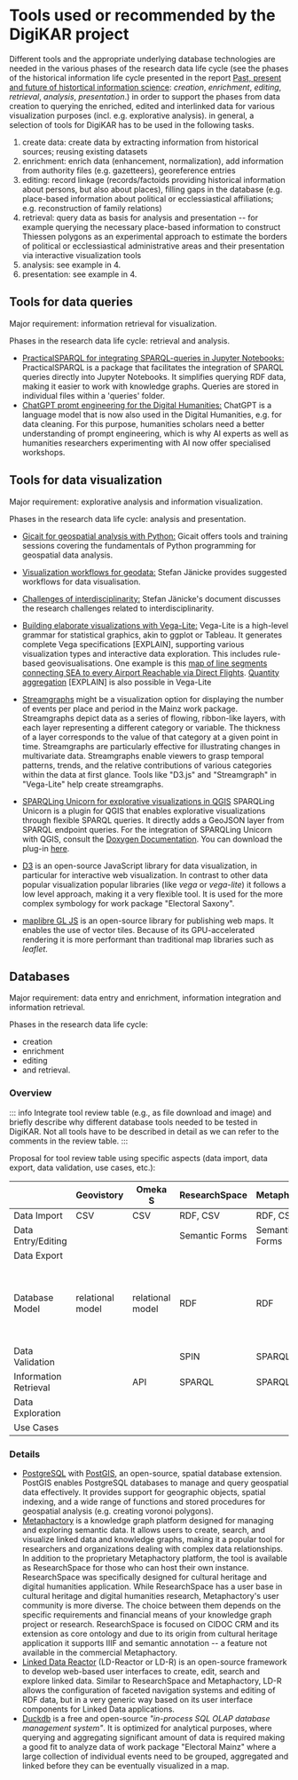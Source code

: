 # Tools used or recommended by the DigiKAR project

Different tools and the appropriate underlying database technologies are needed in the various phases of the research data life cycle (see the phases of the historical information life cycle presented in the report [Past, present and future of histortical information science](http://library.oapen.org/handle/20.500.12657/34839): _creation_, _enrichment_, _editing_, _retrieval_, _analysis_, _presentation_.) in order to support the phases from data creation to querying the enriched, edited and interlinked data for various visualization purposes (incl. e.g. explorative analysis). in general, a selection of tools for DigiKAR has to be used in the following tasks.

1. create data: create data by extracting information from historical sources; reusing existing datasets
2. enrichment: enrich data (enhancement, normalization), add information from authority files (e.g. gazetteers), georeference entries
3. editing: record linkage (records/factoids providing historical information about persons, but also about places), filling gaps in the database (e.g. place-based information about political or ecclessiastical affiliations; e.g. reconstruction of family relations)
4. retrieval: query data as basis for analysis and presentation -- for example querying the necessary place-based information to construct Thiessen polygons as an experimental approach to estimate the borders of political or ecclessiastical administrative areas and their presentation via interactive visualization tools
5. analysis: see example in 4.
6. presentation: see example in 4.

## Tools for data queries

Major requirement: information retrieval for visualization.

Phases in the research data life cycle: retrieval and analysis.

- [PracticalSPARQL for integrating SPARQL-queries in Jupyter Notebooks:](https://github.com/hassanhajj910/practicalsparql)
  PracticalSPARQL is a package that facilitates the integration of SPARQL queries directly into Jupyter Notebooks. It simplifies querying RDF data, making it easier to work with knowledge graphs. Queries are stored in individual files within a 'queries' folder.
- [ChatGPT promt engineering for the Digital Humanities:](https://chpollin.github.io/GM-DH/)
  ChatGPT is a language model that is now also used in the Digital Humanities, e.g. for data cleaning. For this purpose, humanities scholars need a better understanding of prompt engineering, which is why AI experts as well as humanities researchers experimenting with AI now offer specialised workshops.

## Tools for data visualization

Major requirement: explorative analysis and information visualization.

Phases in the research data life cycle: analysis and presentation.

- [Gicait for geospatial analysis with Python:](https://github.com/gicait/python-for-geospatial-data-analysis) Gicait offers tools and training sessions covering the fundamentals of Python programming for geospatial data analysis.
- [Visualization workflows for geodata:](http://www.informatik.uni-leipzig.de/bsv/homepage/de/people/dr-stefan-j%C3%A4nicke)
  Stefan Jänicke provides suggested workflows for data visualisation.
- [Challenges of interdisciplinarity:](http://www.informatik.uni-leipzig.de/~stjaenicke/balancing.pdf)
  Stefan Jänicke's document discusses the research challenges related to interdisciplinarity.
- [Building elaborate visualizations with Vega-Lite:](https://vega.github.io/vega-lite/examples/)
  Vega-Lite is a high-level grammar for statistical graphics, akin to ggplot or Tableau. It generates complete Vega specifications [EXPLAIN], supporting various visualization types and interactive data exploration. This includes rule-based geovisualisations. One example is this
  [map of line segments connecting SEA to every Airport Reachable via Direct Flights](https://vega.github.io/vega-lite/examples/geo_rule.html).
  [Quantity aggregation](https://vega.github.io/vega-lite/tutorials/getting_started.html#data-transformation-aggregation) [EXPLAIN] is also possible in Vega-Lite
- [Streamgraphs](https://en.wikipedia.org/wiki/Streamgraph) might be a visualization option for displaying the number of events per place and period in the Mainz work package. Streamgraphs depict data as a series of flowing, ribbon-like layers, with each layer representing a different category or variable. The thickness of a layer corresponds to the value of that category at a given point in time. Streamgraphs are particularly effective for illustrating changes in multivariate data. Streamgraphs enable viewers to grasp temporal patterns, trends, and the relative contributions of various categories within the data at first glance. Tools like "D3.js" and "Streamgraph" in "Vega-Lite" help create streamgraphs.
- [SPARQLing Unicorn for explorative visualizations in QGIS](https://github.com/sparqlunicorn/sparqlunicornGoesGIS)
  SPARQLing Unicorn is a plugin for QGIS that enables explorative visualizations through flexible SPARQL queries. It directly adds a GeoJSON layer from SPARQL endpoint queries. For the integration of SPARQLing Unicorn with QGIS, consult the [Doxygen Documentation](https://sparqlunicorn.github.io/sparqlunicornGoesGIS/). You can download the plug-in [here](https://plugins.qgis.org/plugins/sparqlunicorn/).

- [D3](https://d3js.org/) is an open-source JavaScript library for data visualization, in particular for interactive web visualization.
  In contrast to other data popular visualization popular libraries (like _vega_ or _vega-lite_) it follows a low level approach, making it a very flexible tool.
  It is used for the more complex symbology for work package "Electoral Saxony".
- [maplibre GL JS](https://github.com/maplibre/maplibre-gl-js) is an open-source library for publishing web maps.
  It enables the use of vector tiles.
  Because of its GPU-accelerated rendering it is more performant than traditional map libraries such as _leaflet_.

## Databases

Major requirement: data entry and enrichment, information integration and information retrieval.

Phases in the research data life cycle:

- creation
- enrichment
- editing
- and retrieval.

### Overview

::: info
Integrate tool review table (e.g., as file download and image) and briefly describe why different database tools needed to be tested in DigiKAR. Not all tools have to be described in detail as we can refer to the comments in the review table.
:::

Proposal for tool review table using specific aspects (data import, data export, data validation, use cases, etc.):

|                       | Geovistory       | Omeka S          | ResearchSpace  | Metaphacts     | CSV + Python                                              | Access           | MySQL            | Nodegoat         | PostGIS + QGIS   |
| --------------------- | ---------------- | ---------------- | -------------- | -------------- | --------------------------------------------------------- | ---------------- | ---------------- | ---------------- | ---------------- |
| Data Import           | CSV              | CSV              | RDF, CSV       | RDF, CSV       | CSV                                                       | CSV              | CSV              | CSV              | CSV              |
| Data Entry/Editing    |                  |                  | Semantic Forms | Semantic Forms |                                                           | GUI              |                  |                  |                  |
| Data Export           |                  |                  |                |                |                                                           |                  |                  |                  |                  |
| Database Model        | relational model | relational model | RDF            | RDF            | Python pandas DataFrame (data structure for tabular data) | relational model | relational model | relational model | relational model |
| Data Validation       |                  |                  | SPIN           | SPARQL         |                                                           |                  |                  |                  |                  |
| Information Retrieval |                  | API              | SPARQL         | SPARQL         | pandas                                                    | SQL              | SQL              |                  | SQL              |
| Data Exploration      |                  |                  |                |                |                                                           |                  |                  |                  |                  |
| Use Cases             |                  |                  |                |                |                                                           |                  |                  |                  |                  |

### Details

- [PostgreSQL](https://www.postgresql.org/) with [PostGIS](https://postgis.net/), an open-source, spatial database extension. PostGIS enables PostgreSQL databases to manage and query geospatial data effectively. It provides support for geographic objects, spatial indexing, and a wide range of functions and stored procedures for geospatial analysis (e.g. creating voronoi polygons).
- [Metaphactory](https://metaphactory.com/") is a knowledge graph platform designed for managing and exploring semantic data. It allows users to create, search, and visualize linked data and knowledge graphs, making it a popular tool for researchers and organizations dealing with complex data relationships. In addition to the proprietary Metaphactory platform, the tool is available as ResearchSpace for those who can host their own instance. ResearchSpace was specifically designed for cultural heritage and digital humanities application. While ResearchSpace has a user base in cultural heritage and digital humanities research, Metaphactory's user community is more diverse. The choice between them depends on the specific requirements and financial means of your knowledge graph project or research. ResearchSpace is focused on CIDOC CRM and its extension as core ontology and due to its origin from cultural heritage application it supports IIIF and semantic annotation -- a feature not available in the commercial Metaphactory.
- [Linked Data Reactor](http://ld-r.org/) (LD-Reactor or LD-R) is an open-source framework to develop web-based user interfaces to create, edit, search and explore linked data. Similar to ResearchSpace and Metaphactory, LD-R allows the configuration of faceted navigation systems and editing of RDF data, but in a very generic way based on its user interface components for Linked Data applications.
- [Duckdb](https://duckdb.org/) is a free and open-source _"in-process SQL OLAP database management system"_. It is optimized for analytical purposes, where querying and aggregating significant amount of data is required making a good fit to analyze data of work package "Electoral Mainz" where a large collection of individual events need to be grouped, aggregated and linked before they can be eventually visualized in a map.
